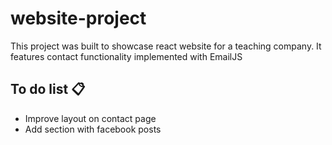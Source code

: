 # website-project

This project was built to showcase react website for a teaching company. It features contact functionality implemented with EmailJS

## To do list 📋
* Improve layout on contact page
* Add section with facebook posts
